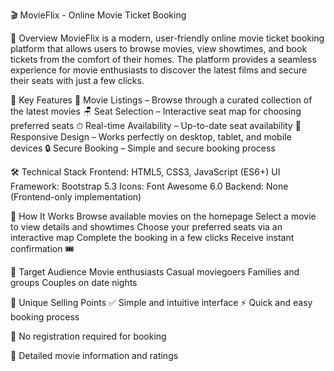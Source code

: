 🎬 MovieFlix - Online Movie Ticket Booking

📖 Overview
MovieFlix is a modern, user-friendly online movie ticket booking platform that allows users to browse movies, view showtimes, and book tickets from the comfort of their homes. The platform provides a seamless experience for movie enthusiasts to discover the latest films and secure their seats with just a few clicks.

🚀 Key Features
🎥 Movie Listings – Browse through a curated collection of the latest movies
🪑 Seat Selection – Interactive seat map for choosing preferred seats
⏱ Real-time Availability – Up-to-date seat availability
📱 Responsive Design – Works perfectly on desktop, tablet, and mobile devices
🔒 Secure Booking – Simple and secure booking process

🛠️ Technical Stack
Frontend: HTML5, CSS3, JavaScript (ES6+)
UI Framework: Bootstrap 5.3
Icons: Font Awesome 6.0
Backend: None (Frontend-only implementation)

📌 How It Works
Browse available movies on the homepage
Select a movie to view details and showtimes
Choose your preferred seats via an interactive map
Complete the booking in a few clicks
Receive instant confirmation 🎟️

🎯 Target Audience
Movie enthusiasts
Casual moviegoers
Families and groups
Couples on date nights

🌟 Unique Selling Points
✅ Simple and intuitive interface
⚡ Quick and easy booking process

🙅 No registration required for booking

📝 Detailed movie information and ratings
